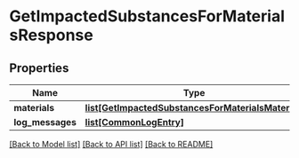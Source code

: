 # GetImpactedSubstancesForMaterialsResponse

## Properties
Name | Type | Description | Notes
------------ | ------------- | ------------- | -------------
**materials** | [**list[GetImpactedSubstancesForMaterialsMaterial]**](GetImpactedSubstancesForMaterialsMaterial.md) |  | [optional] 
**log_messages** | [**list[CommonLogEntry]**](CommonLogEntry.md) |  | [optional] 

[[Back to Model list]](../README.md#documentation-for-models) [[Back to API list]](../README.md#documentation-for-api-endpoints) [[Back to README]](../README.md)

